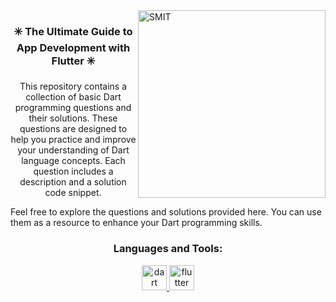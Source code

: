 
<img align="right" with="800" height="300" src="https://pps.whatsapp.net/v/t61.24694-24/339243123_607806654596340_8491670396586049786_n.jpg?ccb=11-4&oh=01_AdSsJ_90gU6sw16C_BMjLdbdV1UKCRViaE_g0uTb6wl97A&oe=64A28702" alt="SMIT">
<h3 align="center">✳️ The Ultimate Guide to App Development with Flutter ✳️</h3>
<p align="center">This repository contains a collection of basic Dart programming questions and their solutions. These questions are designed to help you practice and improve your understanding of Dart language concepts. Each question includes a description and a solution code snippet.

Feel free to explore the questions and solutions provided here. You can use them as a resource to enhance your Dart programming skills.</p>

<h3 align="center">Languages and Tools:</h3>
<p align="center">  <a href="https://dart.dev" target="_blank" rel="noreferrer"> <img src="https://www.vectorlogo.zone/logos/dartlang/dartlang-icon.svg" alt="dart" width="40" height="40"/> </a> <a href="https://flutter.dev" target="_blank" rel="noreferrer"> <img src="https://www.vectorlogo.zone/logos/flutterio/flutterio-icon.svg" alt="flutter" width="40" height="40"/> </a> </p>

    
